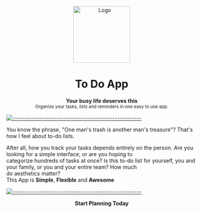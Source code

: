 <p align="center">
  <img src="https://raw.githubusercontent.com/andreasbm/readme/master/assets/logo-shadow.png" alt="Logo" width="150" height="150" />
</p>
<h1 align="center">To Do App</h1>
<p align="center">
  <b>Your busy life deserves this</b></br>
  <sub>Organize your tasks, lists and reminders in one easy to use app.<sub>
</p>

[![-----------------------------------------------------](https://raw.githubusercontent.com/andreasbm/readme/master/assets/lines/colored.png)](#table-of-contents)

You know the phrase, "One man's trash is another man's treasure"? That's how I feel about to-do lists.

After all, how you track your tasks depends entirely on the person. Are you looking for a simple interface, or are you hoping to <br />
categorize hundreds of tasks at once? Is this to-do list for yourself, you and your family, or you and your entire team? How much <br />
do aesthetics matter? <br />
This App is 
**Simple**, **Flexible** and **Awesome**

[![-----------------------------------------------------](https://raw.githubusercontent.com/andreasbm/readme/master/assets/lines/colored.png)](#table-of-contents)

<p align="center">
  <b>Start Planning Today</b></p>
